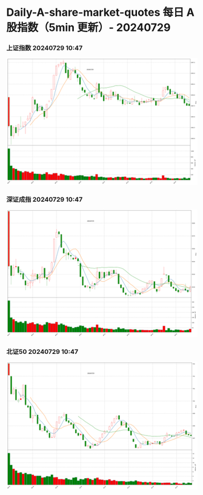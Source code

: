 
# Daily-A-share-market-quotes 每日 A 股指数（5min 更新）- 20240729

### 上证指数 20240729 10:47
![](./fig/2024/7/20240729-sh000001.png)

### 深证成指 20240729 10:47
![](./fig/2024/7/20240729-sz399001.png)

### 北证50 20240729 10:47
![](./fig/2024/7/20240729-bj899050.png)
